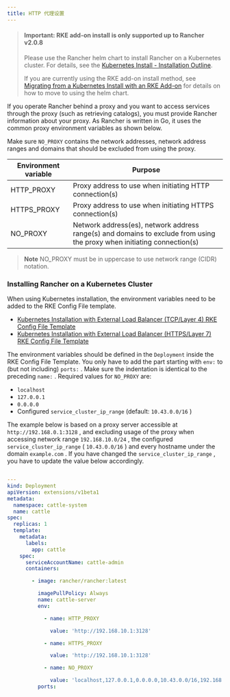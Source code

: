 ```yaml
---
title: HTTP 代理设置
---
```


> #### **Important: RKE add-on install is only supported up to Rancher v2.0.8**
>
> Please use the Rancher helm chart to install Rancher on a Kubernetes cluster. For details, see the [Kubernetes Install - Installation Outline](/docs/installation/k8s-install/#installation-outline).
>
> If you are currently using the RKE add-on install method, see [Migrating from a Kubernetes Install with an RKE Add-on](/docs/upgrades/upgrades/migrating-from-rke-add-on/) for details on how to move to using the helm chart.

If you operate Rancher behind a proxy and you want to access services through the proxy (such as retrieving catalogs), you must provide Rancher information about your proxy. As Rancher is written in Go, it uses the common proxy environment variables as shown below.

Make sure `NO_PROXY` contains the network addresses, network address ranges and domains that should be excluded from using the proxy.

| Environment variable | Purpose                                                                                                                 |
| -------------------- | ----------------------------------------------------------------------------------------------------------------------- |
| HTTP_PROXY           | Proxy address to use when initiating HTTP connection(s)                                                                 |
| HTTPS_PROXY          | Proxy address to use when initiating HTTPS connection(s)                                                                |
| NO_PROXY             | Network address(es), network address range(s) and domains to exclude from using the proxy when initiating connection(s) |

> **Note** NO_PROXY must be in uppercase to use network range (CIDR) notation.

### Installing Rancher on a Kubernetes Cluster

When using Kubernetes installation, the environment variables need to be added to the RKE Config File template.

* [Kubernetes Installation with External Load Balancer (TCP/Layer 4) RKE Config File Template](/docs/installation/ha-server-install/#5-download-rke-config-file-template)
* [Kubernetes Installation with External Load Balancer (HTTPS/Layer 7) RKE Config File Template](/docs/installation/ha-server-install-external-lb/#5-download-rke-config-file-template)

The environment variables should be defined in the `Deployment` inside the RKE Config File Template. You only have to add the part starting with `env:` to (but not including) `ports:` . Make sure the indentation is identical to the preceding `name:` . Required values for `NO_PROXY` are:

* `localhost` 
* `127.0.0.1` 
* `0.0.0.0` 
* Configured `service_cluster_ip_range` (default: `10.43.0.0/16` )

The example below is based on a proxy server accessible at `http://192.168.0.1:3128` , and excluding usage of the proxy when accessing network range `192.168.10.0/24` , the configured `service_cluster_ip_range` ( `10.43.0.0/16` ) and every hostname under the domain `example.com` . If you have changed the `service_cluster_ip_range` , you have to update the value below accordingly.

``` yaml

---
kind: Deployment
apiVersion: extensions/v1beta1
metadata:
  namespace: cattle-system
  name: cattle
spec:
  replicas: 1
  template:
    metadata:
      labels:
        app: cattle
    spec:
      serviceAccountName: cattle-admin
      containers:

        - image: rancher/rancher:latest

          imagePullPolicy: Always
          name: cattle-server
          env:

            - name: HTTP_PROXY

              value: 'http://192.168.10.1:3128'

            - name: HTTPS_PROXY

              value: 'http://192.168.10.1:3128'

            - name: NO_PROXY

              value: 'localhost,127.0.0.1,0.0.0.0,10.43.0.0/16,192.168.10.0/24,example.com'
          ports:
```

